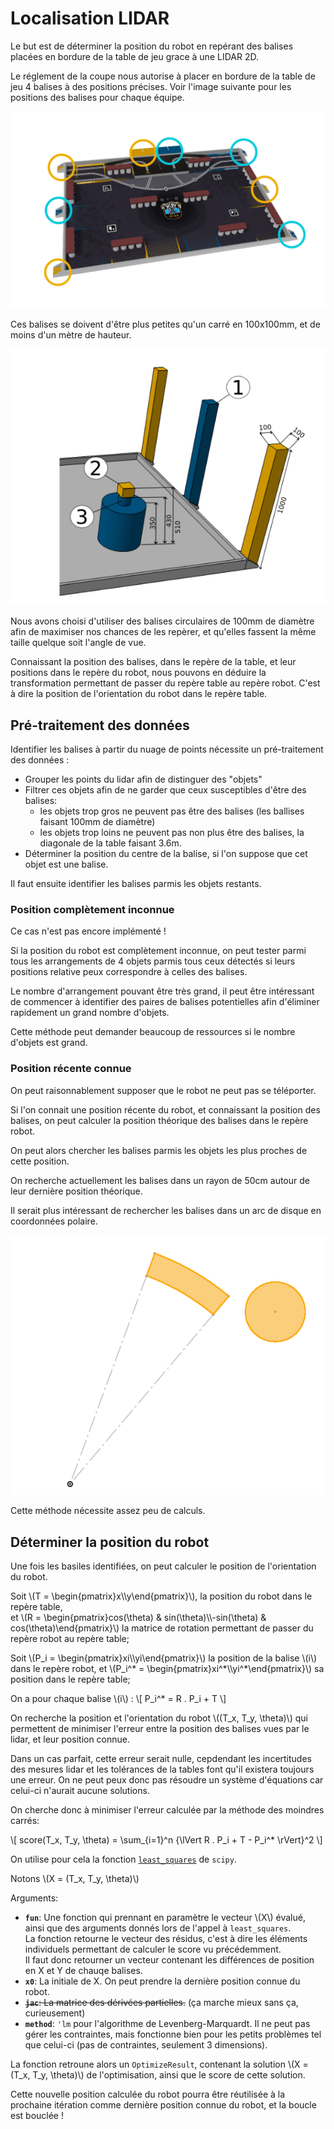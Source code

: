# Localisation LIDAR

Le but est de déterminer la position du robot en repérant des balises placées en bordure de la table de jeu grace à une LIDAR 2D.

Le réglement de la coupe nous autorise à placer en bordure de la table de jeu 4 balises à des positions précises. Voir l'image suivante pour les positions des balises pour chaque équipe.

![](positions_balises.svg "Position des balises")

Ces balises se doivent d'être plus petites qu'un carré en 100x100mm, et de moins d'un mètre de hauteur.

![](detail_balises.png "Détail des balises")

Nous avons choisi d'utiliser des balises circulaires de 100mm de diamètre afin de maximiser nos chances de les repèrer, et qu'elles fassent la même taille quelque soit l'angle de vue.


Connaissant la position des balises, dans le repère de la table, et leur positions dans le repère du robot, nous pouvons en déduire la transformation permettant de passer du repère table au repère robot. C'est à dire la position de l'orientation du robot dans le repère table.


## Pré-traitement des données

Identifier les balises à partir du nuage de points nécessite un pré-traitement des données :

- Grouper les points du lidar afin de distinguer des "objets"
- Filtrer ces objets afin de ne garder que ceux susceptibles d'être des balises:
    - les objets trop gros ne peuvent pas être des balises (les ballises faisant 100mm de diamètre)
    - les objets trop loins ne peuvent pas non plus être des balises, la diagonale de la table faisant 3.6m.
- Déterminer la position du centre de la balise, si l'on suppose que cet objet est une balise.

Il faut ensuite identifier les balises parmis les objets restants.

### Position complètement inconnue

<div class="warning">Ce cas n'est pas encore implémenté !</div>

Si la position du robot est complètement inconnue, on peut tester parmi tous les arrangements de 4 objets parmis tous ceux détectés si leurs positions relative peux correspondre à celles des balises.

Le nombre d'arrangement pouvant être très grand, il peut être intéressant de commencer à identifier des paires de balises potentielles afin d'éliminer rapidement un grand nombre d'objets.

Cette méthode peut demander beaucoup de ressources si le nombre d'objets est grand.

### Position récente connue

On peut raisonnablement supposer que le robot ne peut pas se téléporter.

Si l'on connait une position récente du robot, et connaissant la position des balises, on peut calculer la position théorique des balises dans le repère robot.

On peut alors chercher les balises parmis les objets les plus proches de cette position.

On recherche actuellement les balises dans un rayon de 50cm autour de leur dernière position théorique. 

Il serait plus intéressant de rechercher les balises dans un arc de disque en coordonnées polaire.

![](zone_recherche.png "Zone de recherche des balises")

Cette méthode nécessite assez peu de calculs.

## Déterminer la position du robot

Une fois les basiles identifiées, on peut calculer le position de l'orientation du robot.

Soit \\(T = \begin{pmatrix}x\\\\y\end{pmatrix}\\), la position du robot dans le repère table,  
et \\(R = \begin{pmatrix}cos(\theta) & sin(\theta)\\\\-sin(\theta) & cos(\theta)\end{pmatrix}\\) la matrice de rotation permettant de passer du repère robot au repère table;

Soit \\(P_i = \begin{pmatrix}xi\\\\yi\end{pmatrix}\\) la position de la balise \\(i\\) dans le repère robot, et \\(P_i^* = \begin{pmatrix}xi^\*\\\\yi^\*\end{pmatrix}\\) sa position dans le repère table;

On a pour chaque balise \\(i\\) : \\[ P_i^* = R . P_i + T \\]

On recherche la position et l'orientation du robot \\((T_x, T_y, \theta)\\)  qui permettent de minimiser l'erreur entre la position des balises vues par le lidar, et leur position connue.

Dans un cas parfait, cette erreur serait nulle, cepdendant les incertitudes des mesures lidar et les tolérances de la tables font qu'il existera toujours une erreur. On ne peut peux donc pas résoudre un système d'équations car celui-ci n'aurait aucune solutions.

On cherche donc à minimiser l'erreur calculée par la méthode des moindres carrés:

\\[ score(T_x, T_y, \theta) = \sum_{i=1}^n {\lVert R . P_i + T - P_i^* \rVert}^2 \\]


On utilise pour cela la fonction [`least_squares`](https://docs.scipy.org/doc/scipy/reference/generated/scipy.optimize.least_squares.html) de `scipy`.

Notons \\(X = (T_x, T_y, \theta)\\)

Arguments:

- **`fun`**: Une fonction qui prennant en paramètre le vecteur \\(X\\) évalué, ainsi que des arguments donnés lors de l'appel à `least_squares`.  
  La fonction retourne le vecteur des résidus, c'est à dire les éléments individuels permettant de calculer le score vu précédemment.  
  Il faut donc retourner un vecteur contenant les différences de position en X et Y de chauqe balises.
- **`x0`**: La initiale de X. On peut prendre la dernière position connue du robot.
- ~~**`jac`**: La matrice des dérivées partielles.~~ (ça marche mieux sans ça, curieusement)
- **`method`**: `'lm` pour l'algorithme de Levenberg-Marquardt. Il ne peut pas gérer les contraintes, mais fonctionne bien pour les petits problèmes tel que celui-ci (pas de contraintes, seulement 3 dimensions).

La fonction retroune alors un `OptimizeResult`, contenant la solution \\(X = (T_x, T_y, \theta)\\) de l'optimisation, ainsi que le score de cette solution.

Cette nouvelle position calculée du robot pourra être réutilisée à la prochaine itération comme dernière position connue du robot, et la boucle est bouclée !

